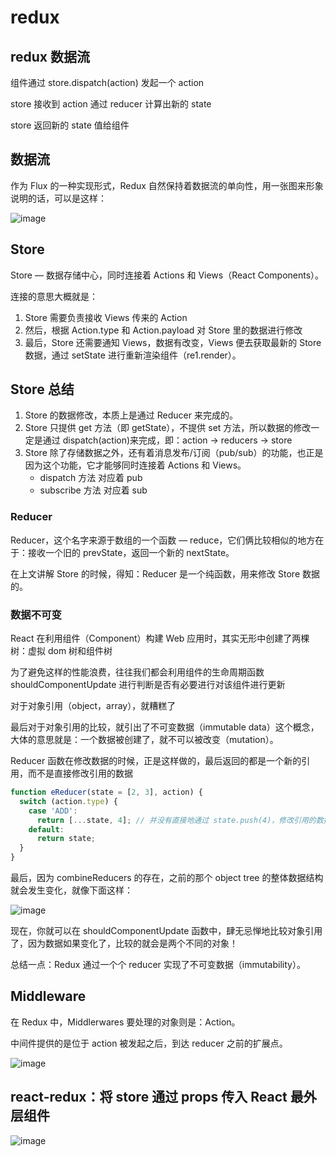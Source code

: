 # redux

## redux 数据流

组件通过 store.dispatch(action) 发起一个 action

store 接收到 action 通过 reducer 计算出新的 state

store 返回新的 state 值给组件

## 数据流

作为 Flux 的一种实现形式，Redux 自然保持着数据流的单向性，用一张图来形象说明的话，可以是这样：

![image](https://gw.alicdn.com/tps/TB1SsWQLFXXXXXMXVXXXXXXXXXX-1170-514.jpg_600x600.jpg)

## Store

Store — 数据存储中心，同时连接着 Actions 和 Views（React Components）。

连接的意思大概就是：

1. Store 需要负责接收 Views 传来的 Action
2. 然后，根据 Action.type 和 Action.payload 对 Store 里的数据进行修改
3. 最后，Store 还需要通知 Views，数据有改变，Views 便去获取最新的 Store 数据，通过 setState 进行重新渲染组件（re1.render）。

## Store 总结

1. Store 的数据修改，本质上是通过 Reducer 来完成的。
2. Store 只提供 get 方法（即 getState），不提供 set 方法，所以数据的修改一定是通过 dispatch(action)来完成，即：action -> reducers -> store
3. Store 除了存储数据之外，还有着消息发布/订阅（pub/sub）的功能，也正是因为这个功能，它才能够同时连接着 Actions 和 Views。
   - dispatch 方法 对应着 pub
   - subscribe 方法 对应着 sub

### Reducer

Reducer，这个名字来源于数组的一个函数 — reduce，它们俩比较相似的地方在于：接收一个旧的 prevState，返回一个新的 nextState。

在上文讲解 Store 的时候，得知：Reducer 是一个纯函数，用来修改 Store 数据的。

### 数据不可变

React 在利用组件（Component）构建 Web 应用时，其实无形中创建了两棵树：虚拟 dom 树和组件树

为了避免这样的性能浪费，往往我们都会利用组件的生命周期函数 shouldComponentUpdate 进行判断是否有必要进行对该组件进行更新

对于对象引用（object，array），就糟糕了

最后对于对象引用的比较，就引出了不可变数据（immutable data）这个概念，大体的意思就是：一个数据被创建了，就不可以被改变（mutation）。

Reducer 函数在修改数据的时候，正是这样做的，最后返回的都是一个新的引用，而不是直接修改引用的数据

```javascript
function eReducer(state = [2, 3], action) {
  switch (action.type) {
    case 'ADD':
      return [...state, 4]; // 并没有直接地通过 state.push(4)，修改引用的数据
    default:
      return state;
  }
}
```

最后，因为 combineReducers 的存在，之前的那个 object tree 的整体数据结构就会发生变化，就像下面这样：

![image](https://img.alicdn.com/tps/TB1_319LFXXXXbfXVXXXXXXXXXX-1200-458.jpg_600x600.jpg)

现在，你就可以在 shouldComponentUpdate 函数中，肆无忌惮地比较对象引用了，因为数据如果变化了，比较的就会是两个不同的对象！

总结一点：Redux 通过一个个 reducer 实现了不可变数据（immutability）。

## Middleware

在 Redux 中，Middlerwares 要处理的对象则是：Action。

中间件提供的是位于 action 被发起之后，到达 reducer 之前的扩展点。

![image](https://img2022.cnblogs.com/blog/2347599/202201/2347599-20220121183010890-1303712922.png)

## react-redux：将 store 通过 props 传入 React 最外层组件

![image](https://img2020.cnblogs.com/blog/2347599/202112/2347599-20211203182754726-1163674991.jpg)
